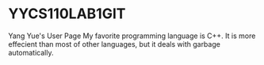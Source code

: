 # YYCS110LAB1GIT
Yang Yue's User Page
My favorite programming language is C++. It is more effecient than most of other languages, but it deals with garbage automatically.